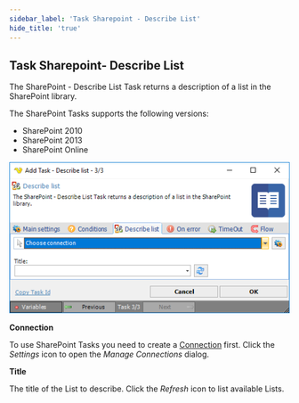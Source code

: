 ```yaml
---
sidebar_label: 'Task Sharepoint - Describe List'
hide_title: 'true'
---
```


## Task Sharepoint- Describe List

The SharePoint - Describe List Task returns a description of a list in the SharePoint library.
 
The SharePoint Tasks supports the following versions:

* SharePoint 2010
* SharePoint 2013
* SharePoint Online

![](../../../../../static/img/tasksharepointdescribelist.png)

**Connection**

To use SharePoint Tasks you need to create a [Connection](../../global-connections) first. Click the *Settings* icon to open the *Manage Connections* dialog.
 
**Title**

The title of the List to describe. Click the *Refresh* icon to list available Lists.
